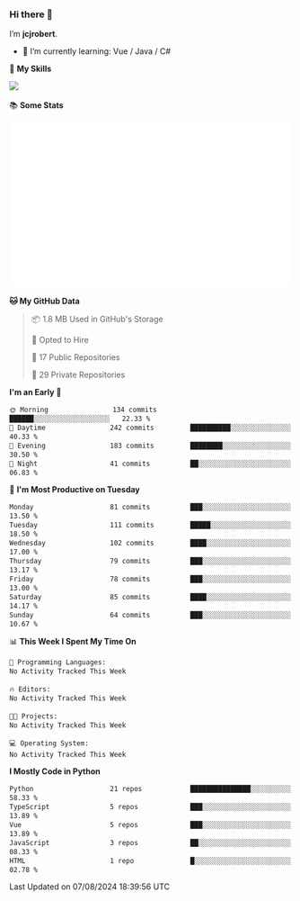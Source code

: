 ### Hi there 👋

I’m **jcjrobert**.

- 🌱 I’m currently learning: Vue / Java / C#

🌟 **My Skills**

![](https://img.shields.io/badge/-Python-3e74a2?style=flat-square&logo=Python&logoColor=fff)

📚 **Some Stats**

![](https://github.com/jcjrobert/github-stats/blob/master/generated/overview.svg)

<!--START_SECTION:waka-->
**🐱 My GitHub Data** 

> 📦 1.8 MB Used in GitHub's Storage 
 > 
> 💼 Opted to Hire
 > 
> 📜 17 Public Repositories 
 > 
> 🔑 29 Private Repositories 
 > 
**I'm an Early 🐤** 

```text
🌞 Morning                134 commits         ██████░░░░░░░░░░░░░░░░░░░   22.33 % 
🌆 Daytime                242 commits         ██████████░░░░░░░░░░░░░░░   40.33 % 
🌃 Evening                183 commits         ████████░░░░░░░░░░░░░░░░░   30.50 % 
🌙 Night                  41 commits          ██░░░░░░░░░░░░░░░░░░░░░░░   06.83 % 
```
📅 **I'm Most Productive on Tuesday** 

```text
Monday                   81 commits          ███░░░░░░░░░░░░░░░░░░░░░░   13.50 % 
Tuesday                  111 commits         █████░░░░░░░░░░░░░░░░░░░░   18.50 % 
Wednesday                102 commits         ████░░░░░░░░░░░░░░░░░░░░░   17.00 % 
Thursday                 79 commits          ███░░░░░░░░░░░░░░░░░░░░░░   13.17 % 
Friday                   78 commits          ███░░░░░░░░░░░░░░░░░░░░░░   13.00 % 
Saturday                 85 commits          ████░░░░░░░░░░░░░░░░░░░░░   14.17 % 
Sunday                   64 commits          ███░░░░░░░░░░░░░░░░░░░░░░   10.67 % 
```


📊 **This Week I Spent My Time On** 

```text
💬 Programming Languages: 
No Activity Tracked This Week

🔥 Editors: 
No Activity Tracked This Week

🐱‍💻 Projects: 
No Activity Tracked This Week

💻 Operating System: 
No Activity Tracked This Week
```

**I Mostly Code in Python** 

```text
Python                   21 repos            ███████████████░░░░░░░░░░   58.33 % 
TypeScript               5 repos             ███░░░░░░░░░░░░░░░░░░░░░░   13.89 % 
Vue                      5 repos             ███░░░░░░░░░░░░░░░░░░░░░░   13.89 % 
JavaScript               3 repos             ██░░░░░░░░░░░░░░░░░░░░░░░   08.33 % 
HTML                     1 repo              █░░░░░░░░░░░░░░░░░░░░░░░░   02.78 % 
```




 Last Updated on 07/08/2024 18:39:56 UTC
<!--END_SECTION:waka-->
